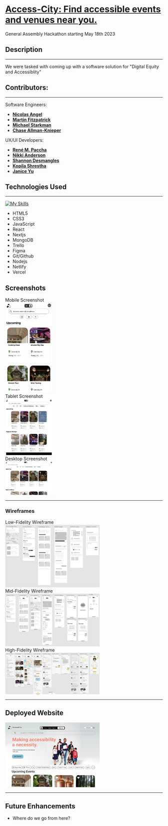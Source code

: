 <a href="https://all-access-client.vercel.app/">

# Access-City: Find accessible events and venues near you.
</a>
General Assembly Hackathon starting May 18th 2023
</br>

## Description
***
We were tasked with coming up with a software solution for "Digital Equity and Accessiblity"
## Contributors: 
***
Software Engineers:

* **[Nicolas Angel](https://github.com/nangel42)**
* **[Martin Fitzpatrick](https://github.com/krsnamara)**
* **[Michael Starkman](https://github.com/MichaelStarkman)**
* **[Chase Allman-Knieper](https://github.com/achasek/)**

UX/UI Developers:
* **[René M. Paccha](https://www.renepacchaux.com)**
* **[Nikki Anderson](https://www.linkedin.com/in/nikki-design/)**
* **[Shannon Desmangles](https://www.shannondesmangles.com)**
* **[Kopila Shrestha](https://www.kopilashresthaa.com/)**
* **[Janice Yu](https://www.janiceyu.com/)**
## Technologies Used
***

[![My Skills](https://skillicons.dev/icons?i=html,css,js,react,next,git,github,nodejs,mongodb,figma,netlify,vercel,supabase,vscode&perline=7)](https://skillicons.dev)

- HTML5
- CSS3
- JavaScript
- React
- Nextjs
- MongoDB
- Trello
- Figma
- Git/Github
- Nodejs
- Netlify
- Vercel
## Screenshots
Mobile Screenshot
</br>
<img src="src/assets/screenshot-mobile.png" width="30%" height="30%">
</br>
Tablet Screenshot
</br>
<img src="src/assets/screenshot-tablet.png" width="30%" height="30%">
</br>
Desktop Screenshot
</br>
<img src="src/assets/screenshot-desktop.png" width="30%" height="30%">
</br>
***
### Wireframes
Low-Fidelity Wireframe
</br>
<img src="src/assets/lofi-wireframe.png"  width="60%" height="30%">
</br>
Mid-Fidelity Wireframe
</br>
<img src="src/assets/midfi-wireframe.png"  width="60%" height="30%">
</br>
High-Fidelity Wireframe
</br>
<img src="src/assets/hifi-wireframe.png"  width="60%" height="30%">
</br>
***
## Deployed Website
<a href="https://all-access-client.vercel.app/">
<img src="src/assets/homepage-logged-out.jpg"  width="60%" height="30%">
</a>

***
## Future Enhancements
- Where do we go from here?